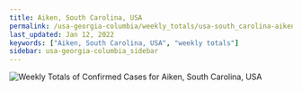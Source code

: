 ```yaml
---
title: Aiken, South Carolina, USA
permalink: /usa-georgia-columbia/weekly_totals/usa-south_carolina-aiken-weekly_totals.html
last_updated: Jan 12, 2022
keywords: ["Aiken, South Carolina, USA", "weekly totals"]
sidebar: usa-georgia-columbia_sidebar
---
```


![Weekly Totals of Confirmed Cases for Aiken, South Carolina, USA](/covid_tracker/images/graphs/usa-south_carolina-aiken-weekly_totals_graph.png)

